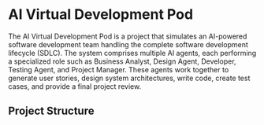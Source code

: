# AI Virtual Development Pod

The AI Virtual Development Pod is a project that simulates an AI-powered software development team handling the complete software development lifecycle (SDLC). The system comprises multiple AI agents, each performing a specialized role such as Business Analyst, Design Agent, Developer, Testing Agent, and Project Manager. These agents work together to generate user stories, design system architectures, write code, create test cases, and provide a final project review.

## Project Structure

